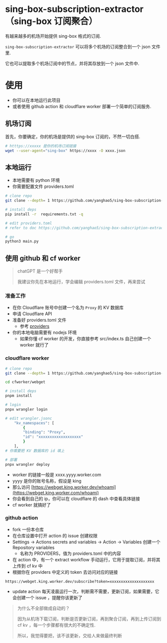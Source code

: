 # sing-box-subscription-extractor （sing-box 订阅聚合）

有越来越多的机场开始提供 sing-box 格式的订阅.

`sing-box-subscription-extractor` 可以将多个机场的订阅整合到一个 json 文件里.

它也可以提取多个机场订阅中的节点，并将其存放到一个 json 文件中.

# 使用

- 你可以在本地运行此项目
- 或者使用 github action 和 cloudflare worker 部署一个简单的订阅服务.

## 机场订阅

首先，你要确定，你的机场是提供的 sing-box 订阅的，不然一切白搭.

```bash
# htttps://xxxxx 是你的机场订阅链接
wget --user-agent="sing-box" https://xxxx -O xxxx.json
```

## 本地运行

- 本地需要有 python 环境
- 你需要配置文件 providers.toml

```bash
# clone repo
git clone --depth= 1 https://github.com/yanghao5/sing-box-subscription-extractor.git sbse && cd sbse

# install deps
pip install -r  requirements.txt -q

# edit providers.toml
# refer to doc https://github.com/yanghao5/sing-box-subscription-extractor/blob/main/docs/providers.md 

# go
python3 main.py
```

## 使用 github 和 cf worker

> chatGPT 是一个好帮手
>
> 我建议你先在本地运行，学会编辑 providers.toml 文件，再来尝试

### 准备工作

- 在你 Cloudflare 账号中创建一个名为 `Proxy` 的 KV 数据库 
- 申请 Cloudflare API
- 准备好 providers.toml 文件
    - 参考 [providers](https://github.com/yanghao5/sing-box-subscription-extractor/blob/main/docs/providers.md)
- 你的本地电脑需要有 nodejs 环境
    - 如果你懂 cf worker 的开发，你直接参考 src/index.ts 自己创建一个 worker 就行了

### cloudflare worker

```bash
# clone repo
git clone --depth= 1 https://github.com/yanghao5/sing-box-subscription-extractor.git sbse && cd sbse

cd cfworker/webget

# install deps
pnpm install

# login
pnpx wrangler login

# edit wrangler.jsonc
	"kv_namespaces": [
		{
		"binding": "Proxy",
		"id": "xxxxxxxxxxxxxxxxxxx"
		}
	],
# 你需要把 KV 数据库的 id 填上

# 部署
pnpx wrangler deploy
```

- worker 的链接一般是 xxxx.yyyy.worker.com 
- yyyy 是你的账号名称，假设是 king
- 那么访问 [https://webget.king.worker.dev/whoami](https://webget.king.worker.com/whoami)
- 你会看到自己的 ip，你可以在 cloudflare 的 dash 中查看具体链接
- cf worker 就搞好了

### github action
- fork 一份本仓库
- 在仓库设置中打开 action 的 issue 创建权限
- Settings -> Actions secrets and variables -> Action -> Variables 创建一个 Repository variables
    - 名称为 PROVIDERS，值为 providers.toml 中的内容
- 在 action 中，有一个 extract workflow 手动运行，它用于提取订阅，并将其上传到 cf kv 中
- 根据你在 providers 中定义的 token 去访问对应的链接

```
https://webget.king.worker.dev/subscribe?token=xxxxxxxxxxxxxxxxxxxx
```
- update action 每天凌晨运行一次，判断需不需要，更新订阅，如果需要，它会创建一个 issue ，提醒你该更新了

> 为什么不全部做成自动的？
> 
> 因为从机场下载订阅，判断是否更新订阅，再到聚合订阅，再到上传订阅到 cf kv ，每一个步骤都有很大的不确定性.
>
> 所以，我觉得要把，该不该更新，交给人来做最终判断